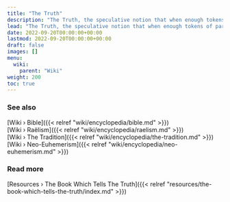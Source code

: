 ```yaml
---
title: "The Truth"
description: "The Truth, the speculative notion that when enough tokens of partial truths are suitably demystified and compiled together, a cohesive all-encompassing narrative emerges that tells the chronicles of how life on Earth was engineered by an extraterrestrial civilization and of what followed thereafter up to this very day where this Truth will be revealed and retold during the times of the Apocalypse."
lead: "The Truth, the speculative notion that when enough tokens of partial truths are suitably demystified and compiled together, a cohesive all-encompassing narrative emerges that tells the chronicles of how life on Earth was engineered by an extraterrestrial civilization and of what followed thereafter up to this very day where this Truth will be revealed and retold during the times of the Apocalypse."
date: 2022-09-20T00:00:00+00:00
lastmod: 2022-09-20T00:00:00+00:00
draft: false
images: []
menu:
  wiki:
    parent: "Wiki"
weight: 200
toc: true
---
```


### See also

[Wiki › Bible]({{< relref "wiki/encyclopedia/bible.md" >}})</br>
[Wiki › Raëlism]({{< relref "wiki/encyclopedia/raelism.md" >}})</br>
[Wiki › The Tradition]({{< relref "wiki/encyclopedia/the-tradition.md" >}})</br>
[Wiki › Neo-Euhemerism]({{< relref "wiki/encyclopedia/neo-euhemerism.md" >}})</br>

### Read more

[Resources › The Book Which Tells The Truth]({{< relref "resources/the-book-which-tells-the-truth/index.md" >}})</br>
